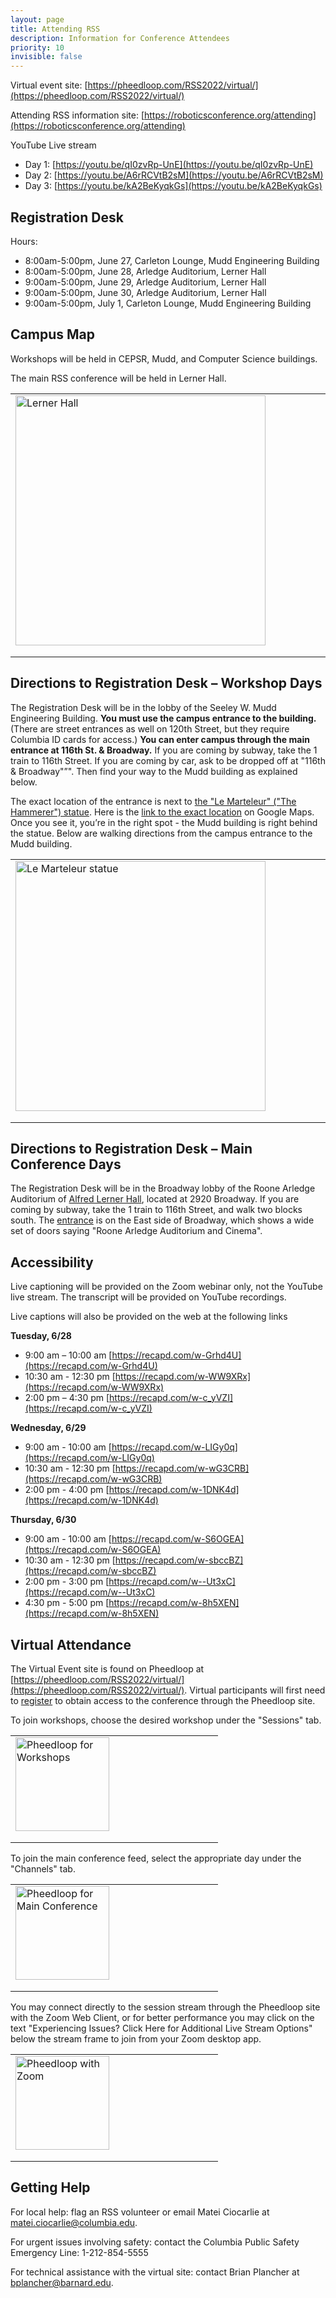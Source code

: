 ```yaml
---
layout: page
title: Attending RSS
description: Information for Conference Attendees
priority: 10
invisible: false
---
```


Virtual event site: [https://pheedloop.com/RSS2022/virtual/](https://pheedloop.com/RSS2022/virtual/)

Attending RSS information site: [https://roboticsconference.org/attending](https://roboticsconference.org/attending)

YouTube Live stream

-	Day 1: [https://youtu.be/qI0zvRp-UnE](https://youtu.be/qI0zvRp-UnE)
-	Day 2: [https://youtu.be/A6rRCVtB2sM](https://youtu.be/A6rRCVtB2sM)
-	Day 3: [https://youtu.be/kA2BeKyqkGs](https://youtu.be/kA2BeKyqkGs)

## Registration Desk
Hours:
- 8:00am-5:00pm, June 27, Carleton Lounge, Mudd Engineering Building
- 8:00am-5:00pm, June 28, Arledge Auditorium, Lerner Hall
- 9:00am-5:00pm, June 29, Arledge Auditorium, Lerner Hall
- 9:00am-5:00pm, June 30, Arledge Auditorium, Lerner Hall
- 9:00am-5:00pm, July 1, Carleton Lounge, Mudd Engineering Building

## Campus Map
Workshops will be held in CEPSR, Mudd, and Computer Science buildings.

The main RSS conference will be held in Lerner Hall.

<table width="75%" style="margin-left: 0%; margin-right: auto;">
<tr>
<td style="width: 50%; text-align: left; padding-bottom: 18px;">
  <img height="400px" src="{{ site.baseurl }}/images/columbia_lerner_hall.png"
       alt="Lerner Hall"/>
</td>
</tr>
</table>
 
## Directions to Registration Desk – Workshop Days
The Registration Desk will be in the lobby of the Seeley W. Mudd Engineering Building. **You must use the campus entrance to the building.** (There are street entrances as well on 120th Street, but they require Columbia ID cards for access.) **You can enter campus through the main entrance at 116th St. & Broadway.** If you are coming by subway, take the 1 train to 116th Street. If you are coming by car, ask to be dropped off at "116th & Broadway"”". Then find your way to the Mudd building as explained below.

The exact location of the entrance is next to [the "Le Marteleur" ("The Hammerer") statue](https://blogs.cul.columbia.edu/outdoorsculpture/2018/08/30/constantin-meunier-and-le-marteleur/). Here is the [link to the exact location](https://goo.gl/maps/WCgS2nB6BAUKiDHb7) on Google Maps. Once you see it, you’re in the right spot - the Mudd building is right behind the statue. Below are walking directions from the campus entrance to the Mudd building.

<table width="75%" style="margin-left: 0%; margin-right: auto;">
<tr>
<td style="width: 50%; text-align: left; padding-bottom: 18px;">
  <img height="400px" src="{{ site.baseurl }}/images/le_marteleur.png"
       alt="Le Marteleur statue"/>
</td>
</tr>
</table>

## Directions to Registration Desk – Main Conference Days
The Registration Desk will be in the Broadway lobby of the Roone Arledge Auditorium of [Alfred Lerner Hall](https://goo.gl/maps/8My7JoPFzVjsesmX6), located at 2920 Broadway. If you are coming by subway, take the 1 train to 116th Street, and walk two blocks south. The [entrance](https://goo.gl/maps/n5YUR7KAj16bB25y5) is on the East side of Broadway, which shows a wide set of doors saying "Roone Arledge Auditorium and Cinema".

## Accessibility
Live captioning will be provided on the Zoom webinar only, not the YouTube live stream. The transcript will be provided on YouTube recordings.

Live captions will also be provided on the web at the following links

**Tuesday, 6/28**

-	9:00 am – 10:00 am	[https://recapd.com/w-Grhd4U](https://recapd.com/w-Grhd4U)
-	10:30 am - 12:30 pm	[https://recapd.com/w-WW9XRx](https://recapd.com/w-WW9XRx)
-	2:00 pm – 4:30 pm	[https://recapd.com/w-c_yVZI](https://recapd.com/w-c_yVZI)

**Wednesday, 6/29**

-	9:00 am - 10:00 am	[https://recapd.com/w-LIGy0q](https://recapd.com/w-LIGy0q)
-	10:30 am - 12:30 pm	[https://recapd.com/w-wG3CRB](https://recapd.com/w-wG3CRB)
-	2:00 pm - 4:00 pm	[https://recapd.com/w-1DNK4d](https://recapd.com/w-1DNK4d)

**Thursday, 6/30**

-	9:00 am - 10:00 am	[https://recapd.com/w-S6OGEA](https://recapd.com/w-S6OGEA)
-	10:30 am - 12:30 pm	[https://recapd.com/w-sbccBZ](https://recapd.com/w-sbccBZ)
-	2:00 pm - 3:00 pm	[https://recapd.com/w--Ut3xC](https://recapd.com/w--Ut3xC)
-	4:30 pm - 5:00 pm	[https://recapd.com/w-8h5XEN](https://recapd.com/w-8h5XEN)


## Virtual Attendance
The Virtual Event site is found on Pheedloop at [https://pheedloop.com/RSS2022/virtual/](https://pheedloop.com/RSS2022/virtual/). Virtual participants will first need to [register](https://pheedloop.com/EVELREUEKEDLK/site/register/) to obtain access to the conference through the Pheedloop site.

To join workshops, choose the desired workshop under the "Sessions" tab.

<table width="75%" style="margin-left: 0%; margin-right: auto;">
<tr>
<td style="width: 50%; text-align: left; padding-bottom: 18px;">
  <img height="150px" src="{{ site.baseurl }}/images/pheedloop_example1.png"
       alt="Pheedloop for Workshops"/>
</td>
</tr>
</table>

To join the main conference feed, select the appropriate day under the "Channels" tab.

<table width="75%" style="margin-left: 0%; margin-right: auto;">
<tr>
<td style="width: 50%; text-align: left; padding-bottom: 18px;">
  <img height="150px" src="{{ site.baseurl }}/images/pheedloop_example2.png"
       alt="Pheedloop for Main Conference"/>
</td>
</tr>
</table>

You may connect directly to the session stream through the Pheedloop site with the Zoom Web Client, or for better performance you may click on the text "Experiencing Issues? Click Here for Additional Live Stream Options" below the stream frame to join from your Zoom desktop app.

<table width="75%" style="margin-left: 0%; margin-right: auto;">
<tr>
<td style="width: 50%; text-align: left; padding-bottom: 18px;">
  <img height="150px" src="{{ site.baseurl }}/images/zoom_example.png"
       alt="Pheedloop with Zoom"/>
</td>
</tr>
</table>

## Getting Help
For local help: flag an RSS volunteer or email Matei Ciocarlie at [matei.ciocarlie@columbia.edu](mailto:matei.ciocarlie@columbia.edu).

For urgent issues involving safety: contact the Columbia Public Safety Emergency Line: 1-212-854-5555

For technical assistance with the virtual site: contact Brian Plancher at [bplancher@barnard.edu](mailto:bplancher@barnard.edu).